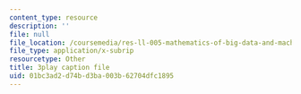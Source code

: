 ```yaml
---
content_type: resource
description: ''
file: null
file_location: /coursemedia/res-ll-005-mathematics-of-big-data-and-machine-learning-january-iap-2020/01bc3ad2d74bd3ba003b62704dfc1895_iCAZLl6nq4c.srt
file_type: application/x-subrip
resourcetype: Other
title: 3play caption file
uid: 01bc3ad2-d74b-d3ba-003b-62704dfc1895
---
```

